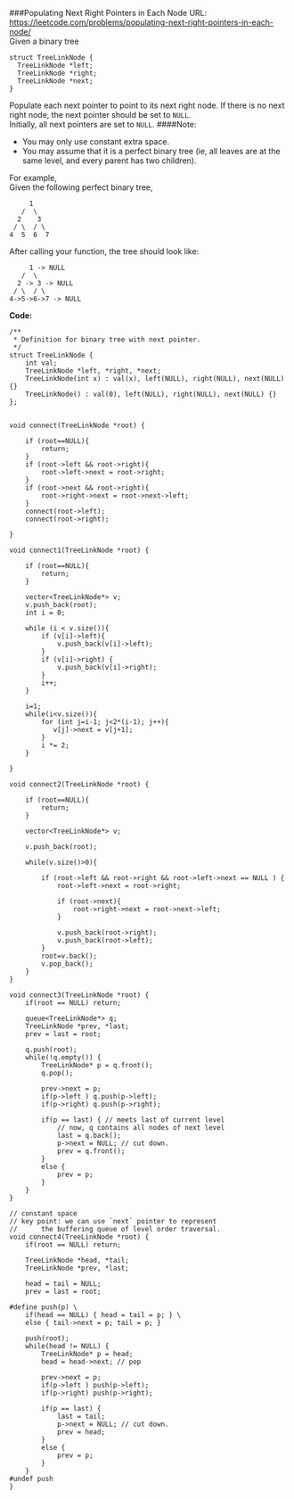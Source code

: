 ###Populating Next Right Pointers in Each Node
URL: https://leetcode.com/problems/populating-next-right-pointers-in-each-node/</br>
Given a binary tree

    struct TreeLinkNode {
      TreeLinkNode *left;
      TreeLinkNode *right;
      TreeLinkNode *next;
    }

Populate each next pointer to point to its next right node. If there is no next right node, the next pointer should be set to `NULL`.</br>
Initially, all next pointers are set to `NULL`.
####Note:

- You may only use constant extra space.
- You may assume that it is a perfect binary tree (ie, all leaves are at the same level, and every parent has two children).

For example,</br>
Given the following perfect binary tree,

         1
       /  \
      2    3
     / \  / \
    4  5  6  7

After calling your function, the tree should look like:

         1 -> NULL
       /  \
      2 -> 3 -> NULL
     / \  / \
    4->5->6->7 -> NULL

__Code:__

	/**
	 * Definition for binary tree with next pointer.
	 */
	struct TreeLinkNode {
	    int val;
	    TreeLinkNode *left, *right, *next;
	    TreeLinkNode(int x) : val(x), left(NULL), right(NULL), next(NULL) {}
	    TreeLinkNode() : val(0), left(NULL), right(NULL), next(NULL) {}
	};


	void connect(TreeLinkNode *root) {

	    if (root==NULL){
	        return;
	    }
	    if (root->left && root->right){
	        root->left->next = root->right;
	    }
	    if (root->next && root->right){
	        root->right->next = root->next->left;
	    }
	    connect(root->left);
	    connect(root->right);

	}

	void connect1(TreeLinkNode *root) {

	    if (root==NULL){
	        return;
	    }

	    vector<TreeLinkNode*> v;    
	    v.push_back(root);
	    int i = 0;
	    
	    while (i < v.size()){
	        if (v[i]->left){
	            v.push_back(v[i]->left);
	        }
	        if (v[i]->right) {
	            v.push_back(v[i]->right);
	        }
	        i++;
	    }

	    i=1;
	    while(i<v.size()){
	        for (int j=i-1; j<2*(i-1); j++){
	           v[j]->next = v[j+1]; 
	        }
	        i *= 2; 
	    }

	}

	void connect2(TreeLinkNode *root) {

	    if (root==NULL){
	        return;
	    }
	    
	    vector<TreeLinkNode*> v;

	    v.push_back(root);
	    
	    while(v.size()>0){
	        
	        if (root->left && root->right && root->left->next == NULL ) {
	            root->left->next = root->right;
	            
	            if (root->next){
	                root->right->next = root->next->left;
	            }
	            
	            v.push_back(root->right);
	            v.push_back(root->left);
	        }
	        root=v.back();
	        v.pop_back();
	    }
	}

	void connect3(TreeLinkNode *root) {
	    if(root == NULL) return;

	    queue<TreeLinkNode*> q;
	    TreeLinkNode *prev, *last;
	    prev = last = root;

	    q.push(root);
	    while(!q.empty()) {
	        TreeLinkNode* p = q.front();
	        q.pop();

	        prev->next = p;
	        if(p->left ) q.push(p->left);
	        if(p->right) q.push(p->right);

	        if(p == last) { // meets last of current level
	            // now, q contains all nodes of next level
	            last = q.back();
	            p->next = NULL; // cut down.
	            prev = q.front();
	        }
	        else {
	            prev = p;
	        }
	    }
	}

	// constant space
	// key point: we can use `next` pointer to represent
	//      the buffering queue of level order traversal.
	void connect4(TreeLinkNode *root) {
	    if(root == NULL) return;

	    TreeLinkNode *head, *tail;
	    TreeLinkNode *prev, *last;

	    head = tail = NULL;
	    prev = last = root;

	#define push(p) \
	    if(head == NULL) { head = tail = p; } \
	    else { tail->next = p; tail = p; }

	    push(root);
	    while(head != NULL) {
	        TreeLinkNode* p = head;
	        head = head->next; // pop

	        prev->next = p;
	        if(p->left ) push(p->left);
	        if(p->right) push(p->right);

	        if(p == last) {
	            last = tail;
	            p->next = NULL; // cut down.
	            prev = head;
	        }
	        else {
	            prev = p;
	        }
	    }
	#undef push
	}